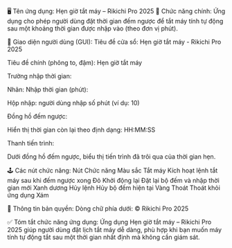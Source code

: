 🖥 Tên ứng dụng: Hẹn giờ tắt máy – Rikichi Pro 2025
🎯 Chức năng chính:
Ứng dụng cho phép người dùng đặt thời gian đếm ngược để tắt máy tính tự động sau một khoảng thời gian được nhập vào (theo đơn vị phút).

🧩 Giao diện người dùng (GUI):
Tiêu đề cửa sổ: Hẹn giờ tắt máy - Rikichi Pro 2025

Tiêu đề chính (phông to, đậm): Hẹn giờ tắt máy

Trường nhập thời gian:

Nhãn: Nhập thời gian (phút):

Hộp nhập: người dùng nhập số phút (ví dụ: 10)

Đồng hồ đếm ngược:

Hiển thị thời gian còn lại theo định dạng: HH:MM:SS

Thanh tiến trình:

Dưới đồng hồ đếm ngược, biểu thị tiến trình đã trôi qua của thời gian hẹn.

🕹 Các nút chức năng:
Nút	Chức năng	Màu sắc
Tắt máy	Kích hoạt lệnh tắt máy sau khi đếm ngược xong	Đỏ
Khởi động lại	Đặt lại bộ đếm và nhập thời gian mới	Xanh dương
Hủy lệnh	Hủy bộ đếm hiện tại	Vàng
Thoát	Thoát khỏi ứng dụng	Xám

🧾 Thông tin bản quyền:
Dòng chữ phía dưới: © Rikichi Pro 2025

✅ Tóm tắt chức năng ứng dụng:
Ứng dụng Hẹn giờ tắt máy – Rikichi Pro 2025 giúp người dùng đặt lịch tắt máy dễ dàng, phù hợp khi bạn muốn máy tính tự động tắt sau một thời gian nhất định mà không cần giám sát.
